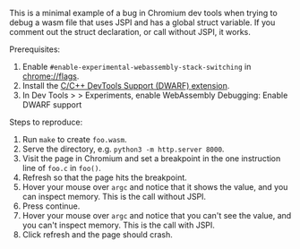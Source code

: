 This is a minimal example of a bug in Chromium dev tools when trying to debug a wasm file that uses JSPI and has a global struct variable. If you comment out the struct declaration, or call without JSPI, it works.

Prerequisites:

1. Enable `#enable-experimental-webassembly-stack-switching` in [chrome://flags](chrome://flags).
2. Install the [C/C++ DevTools Support (DWARF) extension](https://chrome.google.com/webstore/detail/cc%20%20-devtools-support-dwa/pdcpmagijalfljmkmjngeonclgbbannb).
3. In Dev Tools > <settings gear> > Experiments, enable WebAssembly Debugging: Enable DWARF support

Steps to reproduce:

1. Run `make` to create `foo.wasm`.
2. Serve the directory, e.g. `python3 -m http.server 8000`.
3. Visit the page in Chromium and set a breakpoint in the one instruction line of `foo.c` in `foo()`.
4. Refresh so that the page hits the breakpoint.
5. Hover your mouse over `argc` and notice that it shows the value, and you can inspect memory. This is the call without JSPI.
6. Press continue.
7. Hover your mouse over `argc` and notice that you can't see the value, and you can't inspect memory. This is the call with JSPI.
8. Click refresh and the page should crash.
